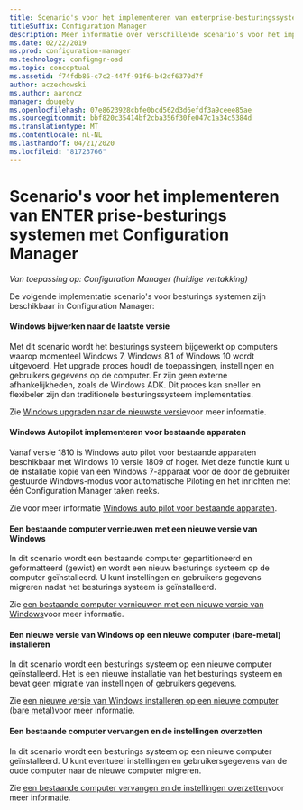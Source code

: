 ```yaml
---
title: Scenario's voor het implementeren van enterprise-besturingssystemen
titleSuffix: Configuration Manager
description: Meer informatie over verschillende scenario's voor het implementeren van ENTER prise-besturings systemen met Configuration Manager.
ms.date: 02/22/2019
ms.prod: configuration-manager
ms.technology: configmgr-osd
ms.topic: conceptual
ms.assetid: f74fdb86-c7c2-447f-91f6-b42df6370d7f
author: aczechowski
ms.author: aaroncz
manager: dougeby
ms.openlocfilehash: 07e8623928cbfe0bcd562d3d6efdf3a9ceee85ae
ms.sourcegitcommit: bbf820c35414bf2cba356f30fe047c1a34c5384d
ms.translationtype: MT
ms.contentlocale: nl-NL
ms.lasthandoff: 04/21/2020
ms.locfileid: "81723766"
---
```

# <a name="scenarios-to-deploy-enterprise-operating-systems-with-configuration-manager"></a>Scenario's voor het implementeren van ENTER prise-besturings systemen met Configuration Manager

*Van toepassing op: Configuration Manager (huidige vertakking)*

De volgende implementatie scenario's voor besturings systemen zijn beschikbaar in Configuration Manager:  

#### <a name="upgrade-windows-to-the-latest-version"></a>Windows bijwerken naar de laatste versie
Met dit scenario wordt het besturings systeem bijgewerkt op computers waarop momenteel Windows 7, Windows 8,1 of Windows 10 wordt uitgevoerd. Het upgrade proces houdt de toepassingen, instellingen en gebruikers gegevens op de computer. Er zijn geen externe afhankelijkheden, zoals de Windows ADK. Dit proces kan sneller en flexibeler zijn dan traditionele besturingssysteem implementaties.  

Zie [Windows upgraden naar de nieuwste versie](upgrade-windows-to-the-latest-version.md)voor meer informatie.


#### <a name="windows-autopilot-for-existing-devices"></a>Windows Autopilot implementeren voor bestaande apparaten
<!--3607717, fka 1358333-->
Vanaf versie 1810 is Windows auto pilot voor bestaande apparaten beschikbaar met Windows 10 versie 1809 of hoger. Met deze functie kunt u de installatie kopie van een Windows 7-apparaat voor de door de gebruiker gestuurde Windows-modus voor automatische Piloting en het inrichten met één Configuration Manager taken reeks.

Zie voor meer informatie [Windows auto pilot voor bestaande apparaten](windows-autopilot-for-existing-devices.md).


#### <a name="refresh-an-existing-computer-with-a-new-version-of-windows"></a>Een bestaande computer vernieuwen met een nieuwe versie van Windows
In dit scenario wordt een bestaande computer gepartitioneerd en geformatteerd (gewist) en wordt een nieuw besturings systeem op de computer geïnstalleerd. U kunt instellingen en gebruikers gegevens migreren nadat het besturings systeem is geïnstalleerd.  

Zie [een bestaande computer vernieuwen met een nieuwe versie van Windows](refresh-an-existing-computer-with-a-new-version-of-windows.md)voor meer informatie.


#### <a name="install-a-new-version-of-windows-on-a-new-computer-bare-metal"></a>Een nieuwe versie van Windows op een nieuwe computer (bare-metal) installeren
In dit scenario wordt een besturings systeem op een nieuwe computer geïnstalleerd. Het is een nieuwe installatie van het besturings systeem en bevat geen migratie van instellingen of gebruikers gegevens.  

Zie [een nieuwe versie van Windows installeren op een nieuwe computer (bare metal)](install-new-windows-version-new-computer-bare-metal.md)voor meer informatie.


#### <a name="replace-an-existing-computer-and-transfer-settings"></a>Een bestaande computer vervangen en de instellingen overzetten
In dit scenario wordt een besturings systeem op een nieuwe computer geïnstalleerd. U kunt eventueel instellingen en gebruikersgegevens van de oude computer naar de nieuwe computer migreren.  

Zie [een bestaande computer vervangen en de instellingen overzetten](replace-an-existing-computer-and-transfer-settings.md)voor meer informatie.


